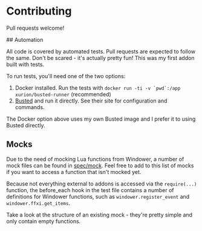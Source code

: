 # Contributing

Pull requests welcome!

## Automation

All code is covered by automated tests. Pull requests are expected to follow the same. Don't be scared - it's actually pretty fun! This was my first addon built with tests.

To run tests, you'll need one of the two options:

1. Docker installed. Run the tests with ``docker run -ti -v `pwd`:/app xurion/busted-runner`` (recommended)
2. [Busted](https://olivinelabs.com/busted/) and run it directly. See their site for configuration and commands.

The Docker option above uses my own Busted image and I prefer it to using Busted directly.

## Mocks

Due to the need of mocking Lua functions from Windower, a number of mock files can be found in [spec/mock](spec/mock). Feel free to add to this list of mocks if you want to access a function that isn't mocked yet.

Because not everything external to addons is accessed via the `require(...)` function, the before_each hook in the test file contains a number of definitions for Windower functions, such as `windower.register_event` and `windower.ffxi.get_items`.

Take a look at the structure of an existing mock - they're pretty simple and only contain empty functions.
